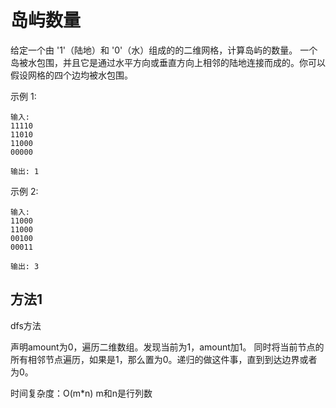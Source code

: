 # 岛屿数量

给定一个由 '1'（陆地）和 '0'（水）组成的的二维网格，计算岛屿的数量。
一个岛被水包围，并且它是通过水平方向或垂直方向上相邻的陆地连接而成的。你可以假设网格的四个边均被水包围。

示例 1:

```
输入:
11110
11010
11000
00000

输出: 1
```

示例 2:

```
输入:
11000
11000
00100
00011

输出: 3
```

## 方法1

dfs方法

声明amount为0，遍历二维数组。发现当前为1，amount加1。
同时将当前节点的所有相邻节点遍历，如果是1，那么置为0。递归的做这件事，直到到达边界或者为0。


时间复杂度：O(m*n) m和n是行列数

